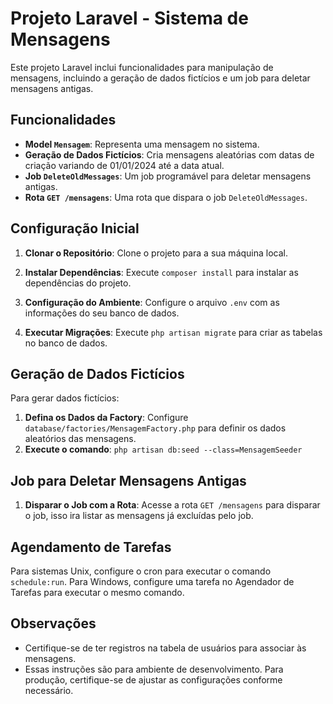 # Projeto Laravel - Sistema de Mensagens

Este projeto Laravel inclui funcionalidades para manipulação de mensagens, incluindo a geração de dados fictícios e um job para deletar mensagens antigas.

## Funcionalidades

- **Model `Mensagem`**: Representa uma mensagem no sistema.
- **Geração de Dados Fictícios**: Cria mensagens aleatórias com datas de criação variando de 01/01/2024 até a data atual.
- **Job `DeleteOldMessages`**: Um job programável para deletar mensagens antigas.
- **Rota `GET /mensagens`**: Uma rota que dispara o job `DeleteOldMessages`.

## Configuração Inicial

1. **Clonar o Repositório**: Clone o projeto para a sua máquina local.

2. **Instalar Dependências**: Execute `composer install` para instalar as dependências do projeto.

3. **Configuração do Ambiente**: Configure o arquivo `.env` com as informações do seu banco de dados.

4. **Executar Migrações**: Execute `php artisan migrate` para criar as tabelas no banco de dados.

## Geração de Dados Fictícios

Para gerar dados fictícios:

1. **Defina os Dados da Factory**: Configure `database/factories/MensagemFactory.php` para definir os dados aleatórios das mensagens.
2. **Execute o comando**: ``php artisan db:seed --class=MensagemSeeder``

## Job para Deletar Mensagens Antigas

1. **Disparar o Job com a Rota**: Acesse a rota `GET /mensagens` para disparar o job, isso ira listar as mensagens já excluídas pelo job.

## Agendamento de Tarefas

Para sistemas Unix, configure o cron para executar o comando `schedule:run`. Para Windows, configure uma tarefa no Agendador de Tarefas para executar o mesmo comando.

## Observações

- Certifique-se de ter registros na tabela de usuários para associar às mensagens.
- Essas instruções são para ambiente de desenvolvimento. Para produção, certifique-se de ajustar as configurações conforme necessário.

